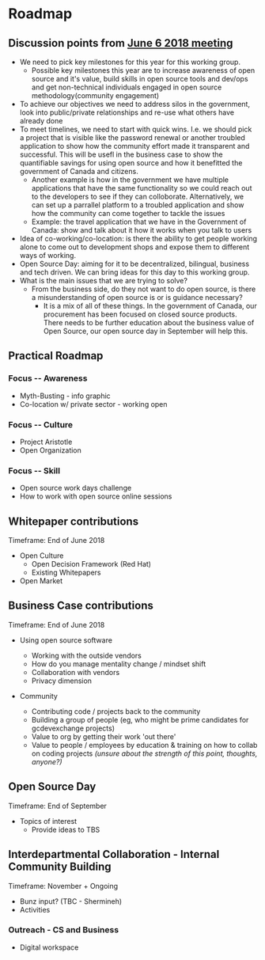 # Roadmap

## Discussion points from [June 6 2018 meeting](https://github.com/canada-ca/OS-Advisory_Conseil-SO/blob/master/en/Working_Group_People/June%206%202018%20WG%20meeting.md)

* We need to pick key milestones for this year for this working group.
  * Possible key milestones this year are to increase awareness of open source and it's value, build skills in open source tools and dev/ops and get non-technical individuals engaged in open source methodology(community engagement)
* To achieve our objectives we need to address silos in the government, look into public/private relationships and re-use what others have already done
* To meet timelines, we need to start with quick wins. I.e. we should pick a project that is visible like the password renewal or another troubled application to show how the community effort made it transparent and successful. This will be usefl in the business case to show the quantifiable savings for using open source and how it benefitted the government of Canada and citizens.
  * Another example is how in the government we have multiple applications that have the same functionality so we could reach out to the developers to see if they can colloborate. Alternatively, we can set up a parrallel platform to a troubled application and show how the community can come together to tackle the issues
  * Example: the travel application that we have in the Government of Canada: show and talk about it how it works when you talk to users
* Idea of co-working/co-location: is there the ability to get people working alone to come out to development shops and expose them to different ways of working.
* Open Source Day: aiming for it to be decentralized, bilingual, business and tech driven. We can bring ideas for this day to this working group.
* What is the main issues that we are trying to solve?
  * From the business side, do they not want to do open source, is there a misunderstanding of open source is or is guidance necessary?
    * It is a mix of all of these things. In the government of Canada, our procurement has been focused on closed source products. There needs to be further education about the business value of Open Source, our open source day in September will help this.

## Practical Roadmap

### Focus -- Awareness
* Myth-Busting - info graphic
* Co-location w/ private sector - working open

### Focus -- Culture
* Project Aristotle
* Open Organization

### Focus -- Skill
* Open source work days challenge
* How to work with open source online sessions

## Whitepaper contributions

Timeframe: End of June 2018

* Open Culture
  * Open Decision Framework (Red Hat)
  * Existing Whitepapers
* Open Market

## Business Case contributions

Timeframe: End of June 2018

* Using open source software
  * Working with the outside vendors
  * How do you manage mentality change / mindset shift
  * Collaboration with vendors
  * Privacy dimension

* Community
  * Contributing code / projects back to the community
  * Building a group of people (eg, who might be prime candidates for gcdevexchange projects)
  * Value to org by getting their work 'out there'
  * Value to people / employees by education & training on how to collab on coding projects _(unsure about the strength of this point, thoughts, anyone?)_

## Open Source Day

Timeframe: End of September

* Topics of interest
  * Provide ideas to TBS

## Interdepartmental Collaboration - Internal Community Building

Timeframe: November + Ongoing

* Bunz input? (TBC - Shermineh)
* Activities

### Outreach - CS and Business

* Digital workspace

##
